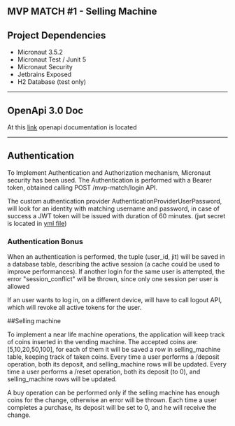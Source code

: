 ## MVP MATCH #1 - Selling Machine

## Project Dependencies

- Micronaut 3.5.2 
- Micronaut Test / Junit 5
- Micronaut Security
- Jetbrains Exposed
- H2 Database (test only)

---
## OpenApi 3.0 Doc

At this [link](./openapi/mvp-match.yml) openapi documentation is located

---
## Authentication

To Implement Authentication and Authorization mechanism, Micronaut security has been used.
The Authentication is performed with a Bearer token, obtained calling  POST /mvp-match/login API.

The custom authentication provider AuthenticationProviderUserPassword, 
will look for an identity with matching username and password, in case of success a JWT token
will be issued with duration of 60 minutes. (jwt secret is located in [yml file](./src/main/resources/application.yml))

### Authentication Bonus
When an authentication is performed, the tuple (user_id, jit) will be saved in a database table,
describing the active session (a cache could be used to improve performances).
If another login for the same user is attempted, the error "session_conflict" will be thrown, since
only one session per user is allowed

If an user wants to log in, on a different device, will have to call logout API, which will
revoke all active tokens for the user.


##Selling machine

To implement a near life machine operations, the application will keep track of coins inserted in the vending machine.
The accepted coins are: [5,10,20,50,100], for each of them it will be saved a row in selling_machine table, keeping track 
of taken coins.
Every time a user performs a /deposit operation, both its deposit, and selling_machine rows will be updated.
Every time a user performs a /reset operation, both its deposit (to 0), and selling_machine rows will be updated.

A buy operation can be performed only if the selling machine has enough coins for the change, otherwise an error will be thrown.
Each time a user completes a purchase, its deposit will be set to 0, and he will receive the change.